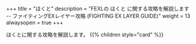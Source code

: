 +++
title = "ほくと"
description = "FEXLの ほくと に関する攻略を解説します -- ファイティングEXレイヤー攻略 (FIGHTING EX LAYER GUIDE)"
weight = 13
alwaysopen = true
+++

ほくとに関する攻略を解説します。
{{% children style="card" %}}

